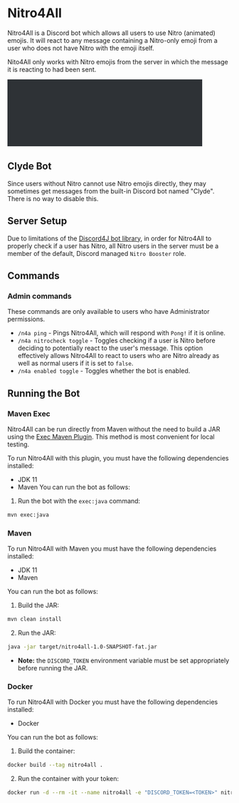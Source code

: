# Nitro4All
Nitro4All is a Discord bot which allows all users to use Nitro (animated) emojis. It will react to any message containing a Nitro-only emoji from a user who does not have Nitro with the emoji itself.

Nito4All only works with Nitro emojis from the server in which the message it is reacting to had been sent.

![Demo GIF](images/demo.gif)

## Clyde Bot
Since users without Nitro cannot use Nitro emojis directly, they may sometimes get messages from the built-in Discord bot named "Clyde". There is no way to disable this.

## Server Setup
Due to limitations of the [Discord4J bot library](https://github.com/Discord4J/Discord4J), in order for Nitro4All to properly check if a user has Nitro, all Nitro users in the server must be a member of the default, Discord managed `Nitro Booster` role.

## Commands
### Admin commands
These commands are only available to users who have Administrator permissions.
- `/n4a ping` - Pings Nitro4All, which will respond with `Pong!` if it is online.
- `/n4a nitrocheck toggle` - Toggles checking if a user is Nitro before deciding to potentially react to the user's message. This option effectively allows Nitro4All to react to users who are Nitro already as well as normal users if it is set to `false`.
- `/n4a enabled toggle` - Toggles whether the bot is enabled.
  
## Running the Bot
### Maven Exec
Nitro4All can be run directly from Maven without the need to build a JAR using the [Exec Maven Plugin](https://www.mojohaus.org/exec-maven-plugin/). This method is most convenient for local testing.

To run Nitro4All with this plugin, you must have the following dependencies installed:
- JDK 11
- Maven
You can run the bot as follows:
1. Run the bot with the `exec:java` command:
```sh
mvn exec:java
```

### Maven
To run Nitro4All with Maven you must have the following dependencies installed:
- JDK 11
- Maven

You can run the bot as follows:
1. Build the JAR: 
```sh
mvn clean install
```
2. Run the JAR: 
```sh
java -jar target/nitro4all-1.0-SNAPSHOT-fat.jar
```
  - **Note:** the `DISCORD_TOKEN` environment variable must be set appropriately before running the JAR.

### Docker
To run Nitro4All with Docker you must have the following dependencies installed:
- Docker

You can run the bot as follows:
1. Build the container: 
```sh
docker build --tag nitro4all .
```
2. Run the container with your token: 
```sh
docker run -d --rm -it --name nitro4all -e "DISCORD_TOKEN=<TOKEN>" nitro4all
```
